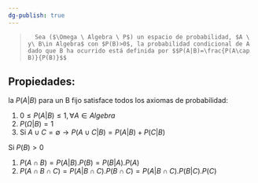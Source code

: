 ```yaml
---
dg-publish: true
---
```

> 		Sea ($\Omega \ Algebra \ P$) un espacio de probabilidad, $A \ y\ B\in Algebra$ con $P(B)>0$, la probabilidad condicional de A dado que B ha ocurrido está definida por $$P(A|B)=\frac{P(A\cap B)}{P(B)}$$

## Propiedades:
la $P(A|B)$ para un B fijo satisface todos los axiomas de probabilidad:
1. $0 \leq P(A|B) \leq 1, \forall A \in Algebra$
2. $P(\Omega|B)=1$
3. Si $A \cup C =\emptyset\to P(A\cup C|B)=P(A|B)+P(C|B)$

Si $P(B)>0$
1. $P(A\cap B)= P(A|B).P(B)= P(B|A).P(A)$
2. $P(A\cap B \cap C) = P(A|B\cap C).P(B\cap C)= P(A|B\cap C).P(B|C).P(C)$

